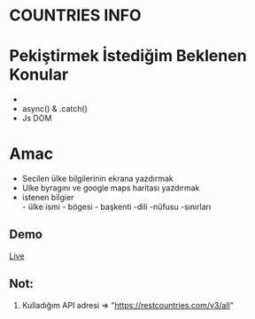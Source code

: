 # COUNTRIES INFO 

# Pekiştirmek İstediğim Beklenen Konular
- 
- async() & .catch()
- Js DOM

# Amac
- Secilen ülke bilgilerinin ekrana yazdırmak
- Ulke byragını ve google maps haritası yazdırmak
- istenen bilgier  
        - ülke ismi
        - bögesi
        - başkenti
        -dili
        -nüfusu
        -sınırları


## Demo

[Live](https://halilkoca07.github.io/Teamwork/Java-Script/task/006-countries-flags/index.html)

## Not:
1. Kulladığım API adresi => "https://restcountries.com/v3/all"
